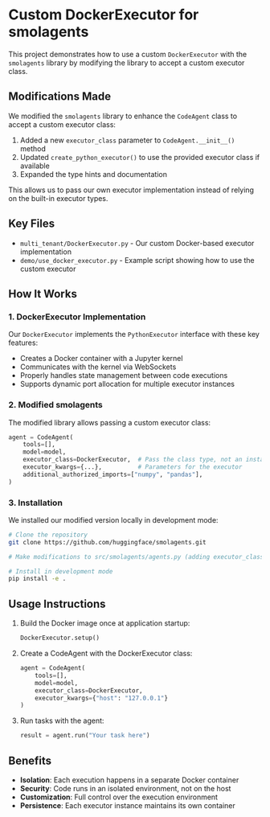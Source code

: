 # Custom DockerExecutor for smolagents

This project demonstrates how to use a custom `DockerExecutor` with the `smolagents` library by modifying the library to accept a custom executor class.

## Modifications Made

We modified the `smolagents` library to enhance the `CodeAgent` class to accept a custom executor class:

1. Added a new `executor_class` parameter to `CodeAgent.__init__()` method
2. Updated `create_python_executor()` to use the provided executor class if available
3. Expanded the type hints and documentation

This allows us to pass our own executor implementation instead of relying on the built-in executor types.

## Key Files

- `multi_tenant/DockerExecutor.py` - Our custom Docker-based executor implementation
- `demo/use_docker_executor.py` - Example script showing how to use the custom executor

## How It Works

### 1. DockerExecutor Implementation

Our `DockerExecutor` implements the `PythonExecutor` interface with these key features:

- Creates a Docker container with a Jupyter kernel
- Communicates with the kernel via WebSockets
- Properly handles state management between code executions
- Supports dynamic port allocation for multiple executor instances

### 2. Modified smolagents

The modified library allows passing a custom executor class:

```python
agent = CodeAgent(
    tools=[],
    model=model,
    executor_class=DockerExecutor,  # Pass the class type, not an instance
    executor_kwargs={...},          # Parameters for the executor
    additional_authorized_imports=["numpy", "pandas"],
)
```

### 3. Installation

We installed our modified version locally in development mode:

```bash
# Clone the repository
git clone https://github.com/huggingface/smolagents.git

# Make modifications to src/smolagents/agents.py (adding executor_class)

# Install in development mode
pip install -e .
```

## Usage Instructions

1. Build the Docker image once at application startup:
   ```python
   DockerExecutor.setup()
   ```

2. Create a CodeAgent with the DockerExecutor class:
   ```python
   agent = CodeAgent(
       tools=[],
       model=model,
       executor_class=DockerExecutor,
       executor_kwargs={"host": "127.0.0.1"}
   )
   ```

3. Run tasks with the agent:
   ```python
   result = agent.run("Your task here")
   ```

## Benefits

- **Isolation**: Each execution happens in a separate Docker container
- **Security**: Code runs in an isolated environment, not on the host
- **Customization**: Full control over the execution environment
- **Persistence**: Each executor instance maintains its own container 